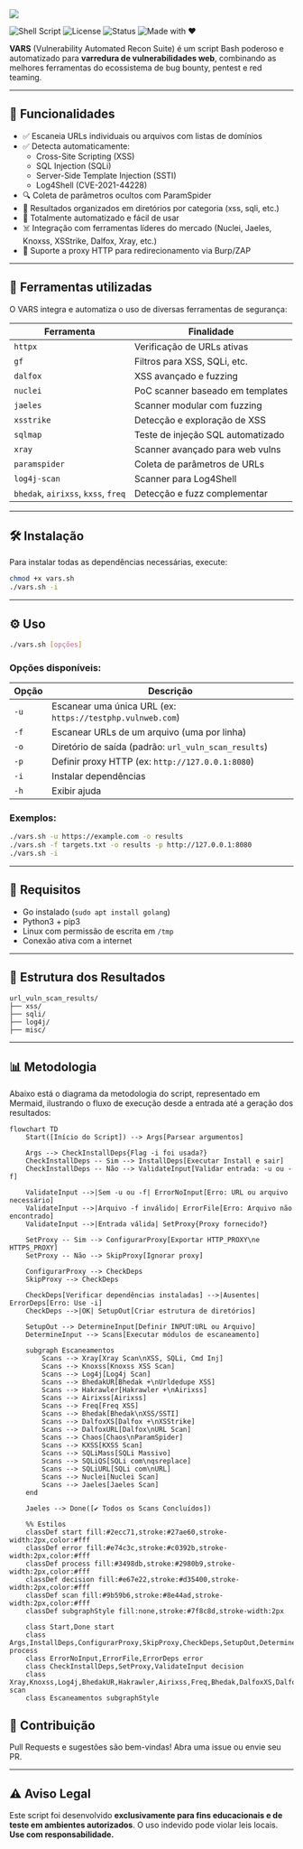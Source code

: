 <img src="https://capsule-render.vercel.app/api?type=transparent&height=300&color=gradient&text=VARS&desc=Vulnerability%20Assessment%20and%20Recon%20Script&fontAlignY=50&descSize=30&fontSize=100&descAlignY=68">


![Shell Script](https://img.shields.io/badge/Bash-Script-blue)
![License](https://img.shields.io/badge/license-MIT-green)
![Status](https://img.shields.io/badge/status-active-brightgreen)
![Made with ❤️](https://img.shields.io/badge/made%20with-%E2%9D%A4-red)

**VARS** (Vulnerability Automated Recon Suite) é um script Bash poderoso e automatizado para **varredura de vulnerabilidades web**, combinando as melhores ferramentas do ecossistema de bug bounty, pentest e red teaming.

---

## 🚀 Funcionalidades

- ✅ Escaneia URLs individuais ou arquivos com listas de domínios
- ✅ Detecta automaticamente:
  - Cross-Site Scripting (XSS)
  - SQL Injection (SQLi)
  - Server-Side Template Injection (SSTI)
  - Log4Shell (CVE-2021-44228)
- 🔍 Coleta de parâmetros ocultos com ParamSpider
- 📂 Resultados organizados em diretórios por categoria (xss, sqli, etc.)
- 🔁 Totalmente automatizado e fácil de usar
- ☠️ Integração com ferramentas líderes do mercado (Nuclei, Jaeles, Knoxss, XSStrike, Dalfox, Xray, etc.)
- 🔌 Suporte a proxy HTTP para redirecionamento via Burp/ZAP

---

## 🧰 Ferramentas utilizadas

O VARS integra e automatiza o uso de diversas ferramentas de segurança:

| Ferramenta       | Finalidade                          |
|------------------|--------------------------------------|
| `httpx`          | Verificação de URLs ativas          |
| `gf`             | Filtros para XSS, SQLi, etc.         |
| `dalfox`         | XSS avançado e fuzzing              |
| `nuclei`         | PoC scanner baseado em templates     |
| `jaeles`         | Scanner modular com fuzzing         |
| `xsstrike`       | Detecção e exploração de XSS         |
| `sqlmap`         | Teste de injeção SQL automatizado    |
| `xray`           | Scanner avançado para web vulns     |
| `paramspider`    | Coleta de parâmetros de URLs         |
| `log4j-scan`     | Scanner para Log4Shell               |
| `bhedak`, `airixss`, `kxss`, `freq` | Detecção e fuzz complementar |

---

## 🛠️ Instalação

Para instalar todas as dependências necessárias, execute:

```bash
chmod +x vars.sh
./vars.sh -i
```

---

## ⚙️ Uso

```bash
./vars.sh [opções]
```

### Opções disponíveis:

| Opção | Descrição                                                  |
| ----- | ---------------------------------------------------------- |
| `-u`  | Escanear uma única URL (ex: `https://testphp.vulnweb.com`) |
| `-f`  | Escanear URLs de um arquivo (uma por linha)                |
| `-o`  | Diretório de saída (padrão: `url_vuln_scan_results`)       |
| `-p`  | Definir proxy HTTP (ex: `http://127.0.0.1:8080`)           |
| `-i`  | Instalar dependências                                      |
| `-h`  | Exibir ajuda                                               |

### Exemplos:

```bash
./vars.sh -u https://example.com -o results
./vars.sh -f targets.txt -o results -p http://127.0.0.1:8080
./vars.sh -i
```

---

## 🧠 Requisitos

- Go instalado (`sudo apt install golang`)
- Python3 + pip3
- Linux com permissão de escrita em `/tmp`
- Conexão ativa com a internet

---

## 📁 Estrutura dos Resultados

```
url_vuln_scan_results/
├── xss/
├── sqli/
├── log4j/
├── misc/
```

---

## 📊 Metodologia

Abaixo está o diagrama da metodologia do script, representado em Mermaid, ilustrando o fluxo de execução desde a entrada até a geração dos resultados:

```mermaid
flowchart TD
    Start([Início do Script]) --> Args[Parsear argumentos]
    
    Args --> CheckInstallDeps{Flag -i foi usada?}
    CheckInstallDeps -- Sim --> InstallDeps[Executar Install e sair]
    CheckInstallDeps -- Não --> ValidateInput[Validar entrada: -u ou -f]

    ValidateInput -->|Sem -u ou -f| ErrorNoInput[Erro: URL ou arquivo necessário]
    ValidateInput -->|Arquivo -f inválido| ErrorFile[Erro: Arquivo não encontrado]
    ValidateInput -->|Entrada válida| SetProxy{Proxy fornecido?}
    
    SetProxy -- Sim --> ConfigurarProxy[Exportar HTTP_PROXY\ne HTTPS_PROXY]
    SetProxy -- Não --> SkipProxy[Ignorar proxy]

    ConfigurarProxy --> CheckDeps
    SkipProxy --> CheckDeps

    CheckDeps[Verificar dependências instaladas] -->|Ausentes| ErrorDeps[Erro: Use -i]
    CheckDeps -->|OK| SetupOut[Criar estrutura de diretórios]
    
    SetupOut --> DetermineInput[Definir INPUT:URL ou Arquivo]
    DetermineInput --> Scans[Executar módulos de escaneamento]

    subgraph Escaneamentos
        Scans --> Xray[Xray Scan\nXSS, SQLi, Cmd Inj]
        Scans --> Knoxss[Knoxss XSS Scan]
        Scans --> Log4j[Log4j Scan]
        Scans --> BhedakUR[Bhedak +\nUrldedupe XSS]
        Scans --> Hakrawler[Hakrawler +\nAirixss]
        Scans --> Airixss[Airixss]
        Scans --> Freq[Freq XSS]
        Scans --> Bhedak[Bhedak\nXSS/SSTI]
        Scans --> DalfoxXS[Dalfox +\nXSStrike]
        Scans --> DalfoxURL[Dalfox\nURL Scan]
        Scans --> Chaos[Chaos\nParamSpider]
        Scans --> KXSS[KXSS Scan]
        Scans --> SQLiMass[SQLi Massivo]
        Scans --> SQLiQS[SQLi com\nqsreplace]
        Scans --> SQLiURL[SQLi com\nURL]
        Scans --> Nuclei[Nuclei Scan]
        Scans --> Jaeles[Jaeles Scan]
    end

    Jaeles --> Done([✔ Todos os Scans Concluídos])

    %% Estilos
    classDef start fill:#2ecc71,stroke:#27ae60,stroke-width:2px,color:#fff
    classDef error fill:#e74c3c,stroke:#c0392b,stroke-width:2px,color:#fff
    classDef process fill:#3498db,stroke:#2980b9,stroke-width:2px,color:#fff
    classDef decision fill:#e67e22,stroke:#d35400,stroke-width:2px,color:#fff
    classDef scan fill:#9b59b6,stroke:#8e44ad,stroke-width:2px,color:#fff
    classDef subgraphStyle fill:none,stroke:#7f8c8d,stroke-width:2px

    class Start,Done start
    class Args,InstallDeps,ConfigurarProxy,SkipProxy,CheckDeps,SetupOut,DetermineInput,Scans process
    class ErrorNoInput,ErrorFile,ErrorDeps error
    class CheckInstallDeps,SetProxy,ValidateInput decision
    class Xray,Knoxss,Log4j,BhedakUR,Hakrawler,Airixss,Freq,Bhedak,DalfoxXS,DalfoxURL,Chaos,KXSS,SQLiMass,SQLiQS,SQLiURL,Nuclei,Jaeles scan
    class Escaneamentos subgraphStyle
```

## 🤝 Contribuição

Pull Requests e sugestões são bem-vindas! Abra uma issue ou envie seu PR.

---

## ⚠️ Aviso Legal

Este script foi desenvolvido **exclusivamente para fins educacionais e de teste em ambientes autorizados**. O uso indevido pode violar leis locais. **Use com responsabilidade.**
